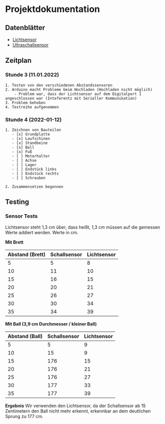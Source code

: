 # Projektdokumentation

## Datenblätter

- [Lichtsensor](https://www.farnell.com/datasheets/1657845.pdf)
- [Ultraschallsensor](https://www.mikrocontroller.net/attachment/218122/HC-SR04_ultraschallmodul_beschreibung_3.pdf)

## Zeitplan



### Stunde 3 (11.01.2022)
    1. Testen von den verschiedenen Abstandssensoren
    2. Arduino macht Probleme beim Hochladen (Hochladen nicht möglich) 
        - Problem war, dass der Lichtsensor auf dem Digitalport 1 angeschlossen war (Inteferentz mit Serieller Kommunikation)
    3. Problem behoben
    4. Testreihe aufgenommen

### Stunde 4 (2022-01-12)
    1. Zeichnen von Bauteilen
       - [x] Grundplatte
       - [x] Laufschinen
       - [x] Standbeine
       - [x] Ball
       - [x] Fuß
       - [ ] Motorhalter
       - [ ] Achse
       - [ ] Lager
       - [ ] Endstück links
       - [ ] Endstück rechts
       - [ ] Schrauben 

    2. Zusammensetzen begonnen


## Testing

### Sensor Tests

Lichtsensor steht 1,3 cm über, dass heißt, 1,3 cm müssen auf die gemessen Werte addiert werden.  Werte in cm.

**Mit Brett**

| Abstand (Brett) | Schallsensor | Lichtsensor |
--- | --- | --- |
| 5 | 5 | 8|
| 10 | 11 | 10 |
| 15 | 16 | 15 |
| 20 | 20 | 21 |
| 25 | 26 | 27 |
| 30 | 30 | 34 |
| 35 | 34 | 39 |

**Mit Ball (3,9 cm Durchmesser / kleiner Ball)**

| Abstand (Ball) | Schallsensor | Lichtsensor |
--- | --- | --- |
| 5 | 5| 9
| 10 | 15| 9
| 15 | 176 | 15
| 20 | 176| 21
| 25 | 176| 27
| 30 | 177| 33
| 35 | 177| 39

**Ergebnis**
Wir verwenden den Lichtsensor, da der Schallsensor ab 15 Zentimetern den Ball nicht mehr erkennt, erkennbar an dem deutlichen Sprung zu 177 cm.